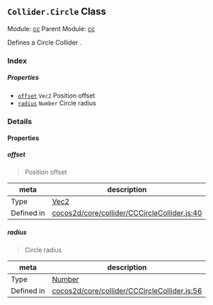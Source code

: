 ## `Collider.Circle` Class



Module: [cc](../modules/cc.md)
Parent Module: [cc](../modules/cc.md)


Defines a Circle Collider .



### Index

##### Properties

  - [`offset`](#offset) `Vec2` Position offset
  - [`radius`](#radius) `Number` Circle radius





### Details


#### Properties


##### offset

> Position offset

| meta | description |
|------|-------------|
| Type | <a href="../classes/Vec2.html" class="crosslink">Vec2</a> |
| Defined in | [cocos2d/core/collider/CCCircleCollider.js:40](https://github.com/cocos-creator/engine/blob/8bf4522a6d43b53258219983aabd728909ce24ca/cocos2d/core/collider/CCCircleCollider.js#L40) |



##### radius

> Circle radius

| meta | description |
|------|-------------|
| Type | <a href="https://developer.mozilla.org/en/JavaScript/Reference/Global_Objects/Number" class="crosslink external" target="_blank">Number</a> |
| Defined in | [cocos2d/core/collider/CCCircleCollider.js:56](https://github.com/cocos-creator/engine/blob/8bf4522a6d43b53258219983aabd728909ce24ca/cocos2d/core/collider/CCCircleCollider.js#L56) |






